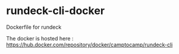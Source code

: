 # rundeck-cli-docker
Dockerfile for rundeck

The docker is hosted here :
https://hub.docker.com/repository/docker/camptocamp/rundeck-cli
